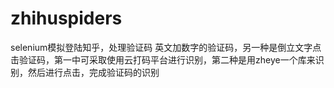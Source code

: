 # zhihuspiders
selenium模拟登陆知乎，处理验证码
英文加数字的验证码，另一种是倒立文字点击验证码，第一中可采取使用云打码平台进行识别，第二种是用zheye一个库来识别，然后进行点击，完成验证码的识别
